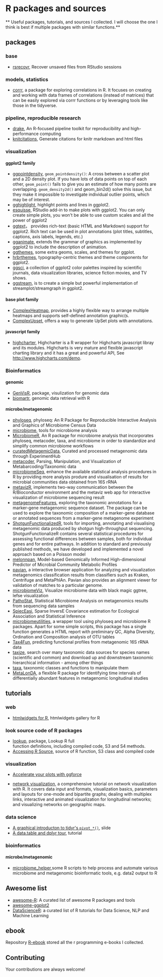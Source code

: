 # R packages and sources

** Useful packages, tutorials, and sources I collected. I will choose the one 
I think is best if multiple packages with similar functions.**

## packages

### base

- [rsrecovr](https://github.com/jmcphers/rsrecovr/tree/master/R), Recover 
  unsaved files from RStudio sessions

### models, statistics

- [corrr](https://github.com/tidymodels/corrr/), a package for exploring
  correlations in R. It focuses on creating and working with data frames of 
  correlations (instead of matrices) that can be easily explored via corrr 
  functions or by leveraging tools like those in the tidyverse.

### pipeline, reproducible research

- [drake](https://github.com/ropensci/drake), An R-focused pipeline toolkit for 
  reproducibility and high-performance computing
- [knitcitations](https://github.com/cboettig/knitcitations), Generate citations 
  for knitr markdown and html files 

### visualization

#### ggplot2 family

- [ggpointdensity](https://github.com/LKremer/ggpointdensity), 
  `geom_pointdensity()`: A cross between a scatter plot and a 2D density plot. 
  If you have lots of data points on top of each other, `geom_point()` fails to 
  give you an estimate of how many points are overlapping. `geom_density2d()` and
  geom_bin2d() solve this issue, but they make it impossible to investigate 
  individual outlier points, which may be of interest.
- [gghighlight](https://github.com/yutannihilation/gghighlight), highlight points and lines in ggplot2.
- [esquisse](https://github.com/dreamRs/esquisse), RStudio add-in to make plots
  with ggplot2. You can only create simple plots, you won't be able to use custom
  scales and all the power of ggplot2
- [ggtext](https://github.com/wilkelab/ggtext)， provides rich-text (basic HTML 
  and Markdown) support for ggplot2. Rich text can be used in plot annotations 
  (plot titles, subtitles, captions, axis labels, legends, etc.) 
- [gganimate](https://github.com/thomasp85/gganimate),  extends the grammar of 
  graphics as implemented by ggplot2 to include the description of animation.
- [ggthemes](https://github.com/jrnold/ggthemes), some extra geoms, scales, and 
  themes for ggplot.
- [hrbrthemes](https://github.com/hrbrmstr/hrbrthemes),  typography-centric 
  themes and theme components for ggplot2.
- [ggsci](https://github.com/nanxstats/ggsci), a collection of ggplot2 color 
  palettes inspired by scientific journals, data visualization libraries, science
  fiction movies, and TV shows.
- [ggstream](https://github.com/davidsjoberg/ggstream), is to create a simple 
  but powerful implementation of streamplot/streamgraph in ggplot2.
  
#### base plot family

- [ComplexHeatmap](https://github.com/jokergoo/ComplexHeatmap), provides a 
  highly flexible way to arrange multiple heatmaps and supports self-defined 
  annotation graphic(s.
- [ComplexUpset](https://github.com/krassowski/complex-upset/), offers a way to 
  generate UpSet plots with annotations.

#### javascript family 

- [highcharter](https://github.com/jbkunst/highcharter), Highcharter is a R
  wrapper for Highcharts javascript libray and its modules. Highcharts is very
  mature and flexible javascript charting library and it has a great and powerful
  API, See http://www.highcharts.com/demo.

  
### Bioinformatics

#### genomic

- [GenVisR](https://github.com/griffithlab/GenVisR/issues), package,
  visulization for genomic data
- [biomartr](https://github.com/ropensci/biomartr), genomic data retrieval with
  R

#### microbe/metagenomic

- [phyloseq](https://github.com/joey711/phyloseq), phyloseq: An R 
  Package for Reproducible Interactive Analysis and Graphics of Microbiome Census
  Data
- [microbiome](https://github.com/microbiome/microbiome), tools for
  microbiome analysis
- [MicrobiomeR](https://github.com/vallenderlab/MicrobiomeR), An R package for
  microbiome analysis that incorporates phyloseq, metacoder, taxa, and microbiome 
  in order to standardize and simplify common microbiome workflows
- [curatedMetagemicData](https://github.com/waldronlab/curatedMetagenomicData), 
  Curated and processed metagenomic data through ExperimentHub 
- [metacoder](https://github.com/grunwaldlab/metacoder), Parsing, Manipulation,
  and Visualization of Metabarcoding/Taxonomic data
- [microbiomeSeq](https://github.com/umerijaz/microbiomeSeq),  enhance the 
  available statistical analysis procedures in R by providing more analysis
  produre and visualisation of results for microbial communities data obtained
  from 16S rRNA
- [metavizR](https://github.com/epiviz/metavizr),  implements two-way
  communication between the R/Bioconductor environment and the metaviz web app
  for interactive visualization of microbiome sequencing result
- [metagenomeFeatures](https://github.com/HCBravoLab/metagenomeFeatures),
  exploring the taxonomic annotations for a marker-gene metagenomic sequence
  dataset. The package can be used to explore the taxonomic composition of a
  marker-gene database or annotated sequences from a marker-gene metagenome
  experiment
- [ShotgunFunctionalizedR](http://shotgun.math.chalmers.se/),  tools for
  importing, annotating and visualising metagenomic data produced by shotgun
  high-throughput sequencing. ShotgunFunctionalizeR contains several statistical
  procedures for assessing functional differences between samples, both for
  individual genes and for entire pathways. In addition to standard and
  previously published methods, we have developed and implemented a novel
  approach based on a Poisson model
- [melonnpan](https://github.com/biobakery/melonnpan), Model-based Genomically
  Informed High-dimensional Predictor of Microbial Community Metabolic Profiles
- [pavian](https://github.com/fbreitwieser/pavian), a interactive browser
  application for analyzing and visualization metagenomics classification results
  from classifiers such as Kraken, Centrifuge and MetaPhlAn. Pavian also provides
  an alignment viewer for validation of matches to a particular genome.
- [microbiomeViz](https://github.com/lch14forever/microbiomeViz), Visualize
  microbiome data with black magic ggtree, lefse visualization
- [PathoStat](https://github.com/mani2012/PathoStat), Statistical Microbiome
  Analysis on metagenomics results from sequencing data samples
- [SpiecEasi](https://github.com/zdk123/SpiecEasi), Sparse InversE Covariance
  estimation for Ecological Association and Statistical Inference
- [microbiomeutilities](https://github.com/microsud/microbiomeutilities), a
  wrapper tool using phyloseq and microbiome R packages. Apart for some simple
  scripts, this package has a single function generates a HTML report with
  preliminary QC, Alpha Diversity, Ordination and Composition analysis of OTU
  tables
- [Tax4Fun](http://tax4fun.gobics.de/), predicting functional profiles from
  metagenomic 16S rRNA data
- [taxize](https://github.com/ropensci/taxize), search over many taxonomic data
  sources for species names (scientific and common) and download up and
  downstream taxonomic hierarchical information - among other things
- [taxa](https://github.com/ropensci/taxa), taxonomic classes and functions to manipulate them
- [MetaLonDA](https://github.com/aametwally/MetaLonDA), a flexible R package for identifying time intervals of differentially abundant features in metagenomic longitudinal studies



## tutorials

### web

- [htmlwidgets for R](http://gallery.htmlwidgets.org/), htmlwidgets gallery for R

### look source code of R packages

- [lookup](https://github.com/jimhester/lookup), package, Lookup R full  
  function definitions, including compiled code, S3 and S4 methods.
- [Accessing R Source](https://github.com/jennybc/access-r-source), source of R
  function, S3 class and compiled code

### visualization

- [Accelerate your plots with ggforce](https://rviews.rstudio.com/2019/09/19/intro-to-ggforce/)

- [network visualization](https://kateto.net/network-visualization),  a 
  comprehensive tutorial on network visualization with R. It covers data input 
  and formats, visualization basics, parameters and layouts for one-mode and 
  bipartite graphs; dealing with multiplex links, interactive and animated 
  visualization for longitudinal networks; and visualizing networks on geographic 
  maps.
  
### data science

- [A graphical introducton to tidyr's `pivot_*()`](https://speakerdeck.com/yutannihilation/a-graphical-introduction-to-tidyrs-pivot-star), slide
- [A data.table and dplyr tour](https://atrebas.github.io/post/2019-03-03-datatable-dplyr/), tutorial

### bioinformatics

#### microbe/metagenomic

- [microbiome_helper](https://github.com/LangilleLab/microbiome_helper),some R
  scripts to help process and automate various microbiome and metagenomic
  bioinformatic tools, e.g. data2 output to R


## Awesome list

- [awesome-R](https://github.com/qinwf/awesome-R): A curated list of awesome R 
  packages and tools
- [awesome-ggplot2](https://github.com/erikgahner/awesome-ggplot2)
- [DataScienceR](https://github.com/ujjwalkarn/DataScienceR): a curated list of R
  tutorials for Data Science, NLP and Machine Learning

## ebook

Repository [R-ebook](https://github.com/yiluheihei/R-ebook) stored all the r programming e-books I collected.

## Contributing

Your contributions are always welcome!
